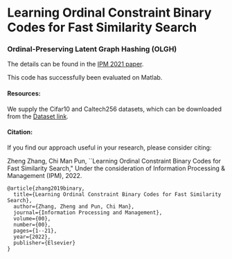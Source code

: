 # Learning Ordinal Constraint Binary Codes for Fast Similarity Search

### Ordinal-Preserving Latent Graph Hashing (OLGH)

The details can be found in the [IPM 2021 paper](https://www.sciencedirect.com/science/article/abs/pii/S0306457322000449). 

This code has successfully been evaluated on Matlab.

#### Resources:

We supply the Cifar10 and Caltech256 datasets, which can be downloaded from the [Dataset link](https://github.com/willard-yuan/hashing-baseline-for-image-retrieval).

#### Citation:

If you find our approach useful in your research, please consider citing:

Zheng Zhang, Chi Man Pun, ``Learning Ordinal Constraint Binary Codes for Fast Similarity Search," Under the consideration of Information Processing & Management (IPM), 2022.

```
@article{zhang2019binary,  
  title={Learning Ordinal Constraint Binary Codes for Fast Similarity Search},  
  author={Zhang, Zheng and Pun, Chi Man},  
  journal={Information Processing and Management},  
  volume={00},  
  number={00},  
  pages={1--21},  
  year={2022},  
  publisher={Elsevier}  
}
```
